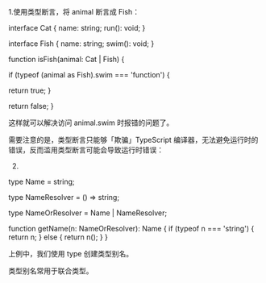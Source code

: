 1.使用类型断言，将 animal 断言成 Fish：

interface Cat { name: string; run(): void; }

interface Fish { name: string; swim(): void; }

function isFish(animal: Cat | Fish) {

if (typeof (animal as Fish).swim === 'function') {

return true; }

return false; }

这样就可以解决访问 animal.swim 时报错的问题了。

需要注意的是，类型断言只能够「欺骗」TypeScript 编译器，无法避免运行时的错误，反而滥用类型断言可能会导致运行时错误：

  
2.

type Name = string;

type NameResolver = () => string;

type NameOrResolver = Name | NameResolver;

function getName(n: NameOrResolver): Name { if (typeof n === 'string') { return n; } else { return n(); } }

上例中，我们使用 type 创建类型别名。

类型别名常用于联合类型。
